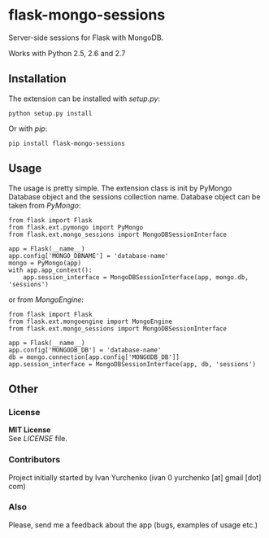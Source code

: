 flask-mongo-sessions
====================

Server-side sessions for Flask with MongoDB.

Works with Python 2.5, 2.6 and 2.7

Installation
------------

The extension can be installed with *setup.py*:

    python setup.py install

Or with *pip*:

    pip install flask-mongo-sessions

Usage
-----

The usage is pretty simple. The extension class is init by PyMongo Database
object and the sessions collection name.
Database object can be taken from *PyMongo*:

    from flask import Flask
    from flask.ext.pymongo import PyMongo
    from flask.ext.mongo_sessions import MongoDBSessionInterface

    app = Flask(__name__)
    app.config['MONGO_DBNAME'] = 'database-name'
    mongo = PyMongo(app)
    with app.app_context():
        app.session_interface = MongoDBSessionInterface(app, mongo.db, 'sessions')

or from *MongoEngine*:

    from flask import Flask
    from flask.ext.mongoengine import MongoEngine
    from flask.ext.mongo_sessions import MongoDBSessionInterface

    app = Flask(__name__)
    app.config['MONGODB_DB'] = 'database-name'
    db = mongo.connection[app.config['MONGODB_DB']]
    app.session_interface = MongoDBSessionInterface(app, db, 'sessions')

Other
-----

### License

**MIT License**  
See *LICENSE* file.

### Contributors

Project initially started by Ivan Yurchenko (ivan 0 yurchenko [at] gmail [dot]
com)

### Also

Please, send me a feedback about the app (bugs, examples of usage etc.)
